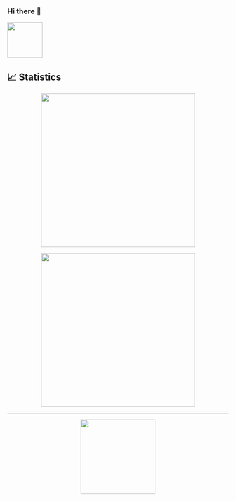 ### Hi there 👋

<!--
**thiswallz/thiswallz** is a ✨ _special_ ✨ repository because its `README.md` (this file) appears on your GitHub profile.

Here are some ideas to get you started:

- 🔭 I’m currently working on ...
- 🌱 I’m currently learning ...
- 👯 I’m looking to collaborate on ...
- 🤔 I’m looking for help with ...
- 💬 Ask me about ...
- 📫 How to reach me: ...
- 😄 Pronouns: ...
- ⚡ Fun fact: ...
-->

<img src="https://github.githubassets.com/images/modules/site/copilot/copilot.png" width="80px" />

## 📈 Statistics

<div align="center">
  <a href="https://github.com/thiswallz"></a>

<a  href="https://wakatime.com/@thiswallz"><img height="350em" src="https://wakatime.com/share/@thiswallz/c1245440-8154-4d65-82d2-7bacda6dabbe.png" /></a>
  
  <a href="https://wakatime.com/@thiswallz">
    <img height="350em" src="https://wakatime.com/share/@thiswallz/62a41aed-8aa9-496a-b28f-a2e9ab552847.png" />
  </a>
<hr>
  <img  height="170em" src="https://github-readme-stats.vercel.app/api?username=thiswallz&show_icons=true&include_all_commits=true&count_private=true&hide_border=true&theme=dracula"/>
  
</div>
